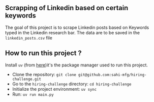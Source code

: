 ## Scrapping of Linkedin based on certain keywords

The goal of this project is to scrape Linkedin posts based on Keywords typed in the Linkedin research bar.
The data are to be saved in the `linkedin_posts.csv` file

## How to run this project ?

Install `uv` (from [here](https://docs.astral.sh/uv/))it's the package manager used to run this project.

- Clone the repository: `git clone git@github.com:sahi-mfg/hiring-challenge.git`
- Go to the `hiring-challenge` directory: `cd hiring-challenge`
- Initialize the project environment: `uv sync`
- Run: `uv run main.py`
